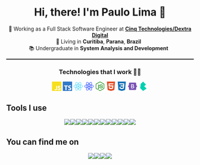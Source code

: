 <h1 align="center">
  Hi, there! I'm Paulo Lima 🤘️
</h1>

<p align="center">
   👔️ Working as a Full Stack Software Engineer at <b><a href="https://www.cinqtechnologies.com/">Cinq Technologies/Dextra Digital</a></b> 
   </br>
   📌 Living in <b>Curitiba</b>, <b>Parana</b>, <b>Brazil</b> &nbsp; 
   </br>
   📚️ Undergraduate in <b>System Analysis and Development</b> &nbsp;
</p>

<hr style="border-top: 1px dotted"/>

<h3 align="center">
  Technologies that I work 👨‍💻️
</h3>

<p align=center>
  <img src="images/technologies/javascript.svg" width="5%"/>
  <img src="images/technologies/typescript.svg" width="5%"/>
  <img src="images/technologies/react.svg" width="5%"/>
  <img src="images/technologies/native.svg" width="5%"/>
  <img src="images/technologies/node.svg" width="5%"/>
  <img src="images/technologies/html.svg" width="5%"/>
  <img src="images/technologies/css.svg" width="5%"/>
  <img src="images/technologies/bootstrap.svg" width="5%"/>
  <img src="images/technologies/bulma.svg" width="5%"/>
</p>

## Tools I use
<p align=center><a href="https://avinal.is-a.dev/avinal"><img src="images/vscode-plain.svg" width=7%><img src="images/debian-plain.svg" width=7%><img src="images/ubuntu-plain.svg" width=7%><img src="images/gradle-plain.svg" width=7%><img src="images/github-original.svg" width=7%><img src="images/gitlab-original.svg" width=7%><img src="images/docker-original.svg" width=7%><img src="images/visualstudio-plain.svg" width=7%><img src="images/git-plain.svg" width=7%><img src="images/intellijidea.svg" width=7%><img src="images/clion.svg" width=7%><img src="images/firefox-original.svg" width=7%></a></p>

## You can find me on
<p align=center><a href="https://www.linkedin.com/in/avinal/"><img src="images/linkedin-original.svg" width=7%></a><a href="https://www.instagram.com/avinal.k/"><img src="images/instagram.svg" width=7%></a><a href="https://twitter.com/Avinal_"><img src="images/twitter-original.svg" width=7%></a><a href="https://www.facebook.com/avinal.k"><img src="images/facebook-original.svg" width=7%></a></p>

